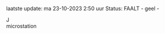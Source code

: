 laatste update: 
ma 23-10-2023  2:50   uur 
Status: FAALT - geel - 
<div class="service R">J</div><div class="service Y">microstation</div>